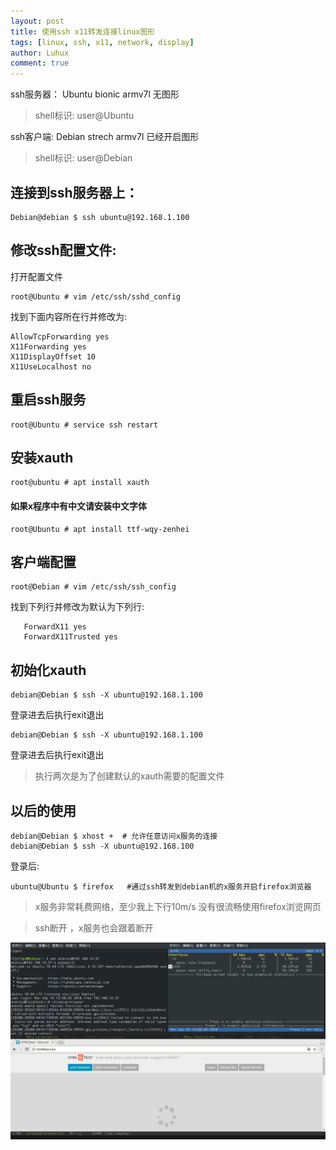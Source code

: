 ```yaml
---
layout: post
title: 使用ssh x11转发连接linux图形
tags: [linux, ssh, x11, network, display]
author: Luhux
comment: true
---
```


ssh服务器： Ubuntu bionic armv7l 无图形

> shell标识: user@Ubuntu 

ssh客户端:  Debian strech armv7l 已经开启图形

> shell标识: user@Debian

## 连接到ssh服务器上：

    Debian@debian $ ssh ubuntu@192.168.1.100

## 修改ssh配置文件:

打开配置文件

    root@Ubuntu # vim /etc/ssh/sshd_config

找到下面内容所在行并修改为:

```
AllowTcpForwarding yes
X11Forwarding yes
X11DisplayOffset 10
X11UseLocalhost no
```

## 重启ssh服务

    root@Ubuntu # service ssh restart

## 安装xauth

    root@ubuntu # apt install xauth

#### 如果x程序中有中文请安装中文字体

    root@Ubuntu # apt install ttf-wqy-zenhei


## 客户端配置

    root@Debian # vim /etc/ssh/ssh_config

找到下列行并修改为默认为下列行:
```
   ForwardX11 yes
   ForwardX11Trusted yes
```

## 初始化xauth

    debian@Debian $ ssh -X ubuntu@192.168.1.100

登录进去后执行exit退出

    debian@Debian $ ssh -X ubuntu@192.168.1.100

登录进去后执行exit退出

> 执行两次是为了创建默认的xauth需要的配置文件

## 以后的使用

    debian@Debian $ xhost +  # 允许任意访问x服务的连接
    debian@Debian $ ssh -X ubuntu@192.168.100

登录后:

    ubuntu@Ubuntu $ firefox   #通过ssh转发到debian机的x服务开启firefox浏览器


> x服务非常耗费网络，至少我上下行10m/s 没有很流畅使用firefox浏览网页

> ssh断开 ，x服务也会跟着断开

![ssh-x11](https://raw.githubusercontent.com/luhux/images/master/ssh-x11-chromium.png)
